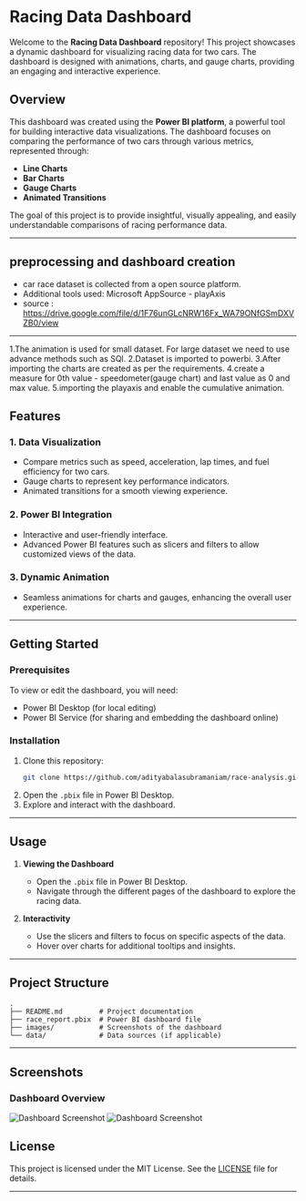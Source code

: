 
# Racing Data Dashboard

Welcome to the **Racing Data Dashboard** repository! This project showcases a dynamic dashboard for visualizing racing data for two cars. The dashboard is designed with animations, charts, and gauge charts, providing an engaging and interactive experience.

## Overview

This dashboard was created using the **Power BI platform**, a powerful tool for building interactive data visualizations. The dashboard focuses on comparing the performance of two cars through various metrics, represented through:

- **Line Charts**
- **Bar Charts**
- **Gauge Charts**
- **Animated Transitions**

The goal of this project is to provide insightful, visually appealing, and easily understandable comparisons of racing performance data.

---

## preprocessing and dashboard creation
- car race dataset is collected from a open source platform.
- Additional tools used: Microsoft AppSource - playAxis
- source : https://drive.google.com/file/d/1F76unGLcNRW16Fx_WA79ONfGSmDXVZB0/view

---

1.The animation is used for small dataset. For large dataset we need to use advance methods such as SQl.
2.Dataset is imported to powerbi.
3.After importing the charts are created as per the requirements.
4.create a measure for 0th value - speedometer(gauge chart) and last value as 0 and max value.
5.importing the playaxis and enable the cumulative animation.


## Features

### 1. **Data Visualization**
- Compare metrics such as speed, acceleration, lap times, and fuel efficiency for two cars.
- Gauge charts to represent key performance indicators.
- Animated transitions for a smooth viewing experience.

### 2. **Power BI Integration**
- Interactive and user-friendly interface.
- Advanced Power BI features such as slicers and filters to allow customized views of the data.

### 3. **Dynamic Animation**
- Seamless animations for charts and gauges, enhancing the overall user experience.

---

## Getting Started

### Prerequisites
To view or edit the dashboard, you will need:

- Power BI Desktop (for local editing)
- Power BI Service (for sharing and embedding the dashboard online)

### Installation
1. Clone this repository:
   ```bash
   git clone https://github.com/adityabalasubramaniam/race-analysis.git
   ```
2. Open the `.pbix` file in Power BI Desktop.
3. Explore and interact with the dashboard.

---

## Usage

1. **Viewing the Dashboard**
   - Open the `.pbix` file in Power BI Desktop.
   - Navigate through the different pages of the dashboard to explore the racing data.

2. **Interactivity**
   - Use the slicers and filters to focus on specific aspects of the data.
   - Hover over charts for additional tooltips and insights.

---


## Project Structure

```
.
├── README.md         # Project documentation
├── race_report.pbix  # Power BI dashboard file
├── images/           # Screenshots of the dashboard
└── data/             # Data sources (if applicable)
```

---

## Screenshots

### Dashboard Overview
![Dashboard Screenshot](images/dashboard-overview.png)
![Dashboard Screenshot](images/dashboard-overview2.png)



## License

This project is licensed under the MIT License. See the [LICENSE](LICENSE) file for details.

---


